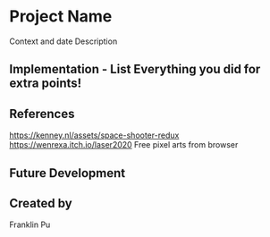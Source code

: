# Project Name
Context and date
Description
## Implementation - List Everything you did for extra points!

## References
https://kenney.nl/assets/space-shooter-redux
https://wenrexa.itch.io/laser2020
Free pixel arts from browser

## Future Development

## Created by
Franklin Pu
